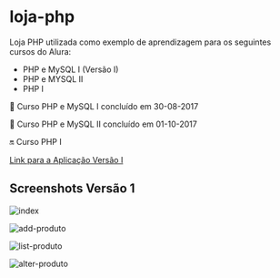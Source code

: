 # loja-php

Loja PHP utilizada como exemplo de aprendizagem para os seguintes cursos do Alura:

- PHP e MySQL I (Versão I)
- PHP e MYSQL II
- PHP I

:calendar: Curso PHP e MySQL I concluído em 30-08-2017

:calendar: Curso PHP e MySQL II concluído em 01-10-2017

:on: Curso PHP I


[Link para a Aplicação Versão I](https://loja-php.000webhostapp.com/)


## Screenshots Versão 1

![index](https://raw.githubusercontent.com/fromnanda/loja-php/master/screenshots/add-prod.png "Index")

![add-produto](https://raw.githubusercontent.com/fromnanda/loja-php/master/screenshots/add-prod.png "Adiciona Produto")

![list-produto](https://raw.githubusercontent.com/fromnanda/loja-php/master/screenshots/lista-produtos.png "Lista Produtos")

![alter-produto](https://raw.githubusercontent.com/fromnanda/loja-php/master/screenshots/altera-produtos.png "Altera Produto")